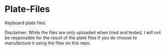 # Plate-Files
Keyboard plate files

Disclaimer:
While the files are only uploaded when tried and tested, I will not be responsible for the result of the plate files if you do choose to manufacture it using the files on this repo.
